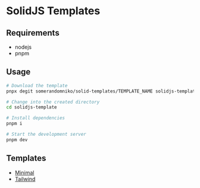 # SolidJS Templates

## Requirements
- nodejs
- pnpm

## Usage

```sh
# Download the template 
pnpx degit somerandomniko/solid-templates/TEMPLATE_NAME solidjs-template

# Change into the created directory 
cd solidjs-template

# Install dependencies
pnpm i

# Start the development server
pnpm dev
```

## Templates
- [Minimal](minimal)
- [Tailwind](tailwind)
